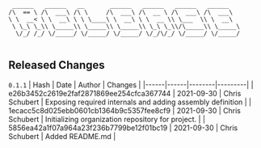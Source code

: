 ```
 ______   ______   __       ______   ______   ______   ______    
/\  == \ /\  ___\ /\ \     /\  ___\ /\  __ \ /\  ___\ /\  ___\   
\ \  __< \ \  __\ \ \ \____\ \  __\ \ \  __ \\ \___  \\ \  __\   
 \ \_\ \_\\ \_____\\ \_____\\ \_____\\ \_\ \_\\/\_____\\ \_____\ 
  \/_/ /_/ \/_____/ \/_____/ \/_____/ \/_/\/_/ \/_____/ \/_____/ 
                                                                 
```


## Released Changes

`0.1.1`
| Hash | Date | Author | Changes |
|------|------|--------|---------|
| e26b3452c2619e2faf2871869ee254cfca367744 | 2021-09-30 | Chris Schubert | Exposing required internals and adding assembly definition |
| 1ecacc5c8d025ebb0601cb1364b9c5357fee8cf9 | 2021-09-30 | Chris Schubert | Initializing organization repository for project. |
| 5856ea42a1f07a964a23f236b7799be12f01bc19 | 2021-09-30 | Chris Schubert | Added README.md |
